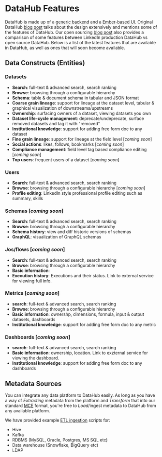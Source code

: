# DataHub Features

DataHub is made up of a [generic backend](what/gma.md) and a [Ember-based UI](../datahub-web). Original DataHub 
[blog post](https://engineering.linkedin.com/blog/2019/data-hub) talks about the design extensively and mentions some of
the features of DataHub. Our open sourcing [blog post](https://engineering.linkedin.com/blog/2020/open-sourcing-datahub--linkedins-metadata-search-and-discovery-p) 
also provides a comparison of some features between LinkedIn production DataHub vs open source DataHub. Below is a list of the latest features that are available in DataHub, as well as ones that will soon become available.

## Data Constructs (Entities)

### Datasets
 - **Search**: full-text & advanced search, search ranking
 - **Browse**: browsing through a configurable hierarchy
 - **Schema**: table & document schema in tabular and JSON format
 - **Coarse grain lineage**: support for lineage at the dataset level, tabular & graphical visualization of downstreams/upstreams
 - **Ownership**: surfacing owners of a dataset, viewing datasets you own
 - **Dataset life-cycle management**: deprecate/undeprecate, surface removed datasets and tag it with "removed"
 - **Institutional knowledge**: support for adding free form doc to any dataset
 - **Fine grain lineage**: support for lineage at the field level [*coming soon*]
 - **Social actions**: likes, follows, bookmarks [*coming soon*]
 - **Compliance management**: field level tag based compliance editing [*coming soon*]
 - **Top users**: frequent users of a dataset [*coming soon*]
 
### Users
 - **Search**: full-text & advanced search, search ranking
 - **Browse**: browsing through a configurable hierarchy [*coming soon*]
 - **Profile editing**: LinkedIn style professional profile editing such as summary, skills

### Schemas [*coming soon*]
 - **Search**: full-text & advanced search, search ranking
 - **Browse**: browsing through a configurable hierarchy
 - **Schema history**: view and diff historic versions of schemas
 - **GraphQL**: visualization of GraphQL schemas

### Jos/flows [*coming soon*]
 - **Search**: full-text & advanced search, search ranking
 - **Browse**: browsing through a configurable hierarchy
 - **Basic information**: 
 - **Execution history**: Executions and their status. Link to external service for viewing full info.

### Metrics [*coming soon*]
 - **search**: full-text & advanced search, search ranking
 - **Browse**: browsing through a configurable hierarchy
 - **Basic information**: ownershp, dimensions, formula, input & output datasets, dashboards
 - **Institutional knowledge**: support for adding free form doc to any metric
 
### Dashboards [*coming soon*] 
 - **search**: full-text & advanced search, search ranking
 - **Basic information**: ownership, location. Link to exzternal service for viewing the dashboard.
 - **Institutional knowledge**: support for adding free form doc to any dashboards 

## Metadata Sources
You can integrate any data platform to DataHub easily. As long as you have a way of *Extracting* metadata from the platform and *Transform* that into our standard [MCE](what/mxe.md) format, you're free to *Load*/ingest metadata to DataHub from any available platform.

We have provided example [ETL ingestion](architecture/metadata-ingestion.md) scripts for:
 - Hive
 - Kafka
 - RDBMS (MySQL, Oracle, Postgres, MS SQL etc)
 - Data warehouse (Snowflake, BigQuery etc)
 - LDAP
